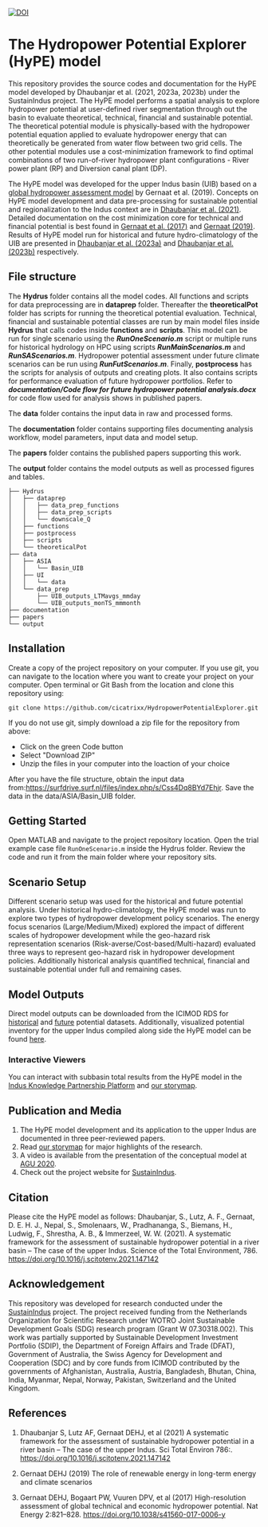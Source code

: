 [![DOI](https://zenodo.org/badge/723064163.svg)](https://zenodo.org/doi/10.5281/zenodo.10204322)

# The Hydropower Potential Explorer (HyPE) model
This repository provides the source codes and documentation for the HyPE model developed by Dhaubanjar et al. (2021, 2023a, 2023b) under the SustainIndus project. The HyPE model performs a spatial analysis to explore hydropower potential at user-defined river segmentation through out the basin to evaluate theoretical, technical, financial and sustainable potential. The theoretical potential module is physically-based with the hydropower potential equation applied to evaluate hydropower energy that can theoretically be generated from water flow between two grid cells. The other potential modules use a cost-minimization framework to find optimal combinations of two run-of-river hydropower plant configurations - River power plant (RP) and Diversion canal plant (DP).

The HyPE model was developed for the upper Indus basin (UIB) based on a [global hydropower assessment model](https://github.com/davidgernaat/Hydro_CostCurves) by Gernaat et al. (2019). Concepts on HyPE model development and data pre-processing for sustainable potential and regionalization to the Indus context are in [Dhaubanjar et al. (2021)](https://edu.nl/7cxcx). Detailed documentation on the cost minimization core for technical and financial potential is best found in [Gernaat et al. (2017)](https://www.nature.com/articles/s41560-017-0006-y) and [Gernaat (2019)](https://dspace.library.uu.nl/handle/1874/381146).  Results of HyPE model run for historical and future hydro-climatology of the UIB are presented in [Dhaubanjar et al. (2023a)](???) and [Dhaubanjar et al. (2023b)](10.3389/frwa.2023.1256249) respectively.

## File structure
The **Hydrus** folder contains all the model codes. All functions and scripts for data preprocessing are in **dataprep** folder. Thereafter the **theoreticalPot** folder has scripts for running the theoretical potential evaluation. Technical, financial and sustainable potential classes are run by main model files inside **Hydrus** that calls codes inside **functions** and **scripts**. This model can be run for single scenario using the ***RunOneScenario.m*** script or multiple runs for historical hydrology on HPC using scripts ***RunMainScenarios.m*** and  ***RunSAScenarios.m***. Hydropower potential assessment under future climate scenarios can be run using ***RunFutScenarios.m***. Finally, **postprocess** has the scripts for analysis of outputs and creating plots. It also contains scripts for performance evaluation of future hydropower portfolios. Refer to ***documentation/Code flow for future hydropower potential analysis.docx*** for code flow used for analysis shows in published papers. 

The **data** folder contains the input data in raw and processed forms.

The **documentation** folder contains supporting files documenting analysis workflow, model parameters, input data and model setup.

The **papers** folder contains the published papers supporting this work.

The  **output** folder contains the model outputs as well as processed figures and tables.
```
├── Hydrus
│   ├── dataprep
│   │   ├── data_prep_functions
│   │   ├── data_prep_scripts
│   │   └── downscale_Q
│   ├── functions
│   ├── postprocess
│   ├── scripts
│   └── theoreticalPot
├── data
│   ├── ASIA
│   │   └── Basin_UIB
│   ├── UI
│   │   └── data
│   └── data_prep
│       ├── UIB_outputs_LTMavgs_mmday
│       └── UIB_outputs_monTS_mmmonth
├── documentation
├── papers
└── output
```

## Installation
<!--How does the user access your project? (E.g. download, or clone with git clone…)-->
Create a copy of the project repository on your computer. If you use git, you can navigate to the location where you want to create your project on your computer. Open terminal or Git Bash from the location and clone this repository using:
```
git clone https://github.com/cicatrixx/HydropowerPotentialExplorer.git
```

If you do not use git, simply download a zip file for the repository from above:
- Click on the green Code button 
- Select "Download ZIP"
- Unzip the files in your computer into the loaction of your choice

After you have the file structure, obtain the input data from:https://surfdrive.surf.nl/files/index.php/s/Css4Dq8BYd7Ehjr. Save the data in the data/ASIA/Basin_UIB folder.

## Getting Started
Open MATLAB and navigate to the project repository location. Open the trial example case file `RunOneScenario.m` inside the Hydrus folder. Review the code and run it from the main folder where your repository sits. 

## Scenario Setup
Different scenario setup was used for the historical and future potential analysis. Under historical hydro-climatology, the HyPE model was run to explore two types of hydropower development policy scenarios. The energy focus scenarios (Large/Medium/Mixed) explored the impact of different scales of hydropower development while the geo-hazard risk representation scenarios (Risk-averse/Cost-based/Multi-hazard) evaluated three ways to represent geo-hazard risk in hydropower development policies. Additionally historical analysis quantified technical, financial and sustainable potential under full and remaining cases.

## Model Outputs
Direct model outputs can be downloaded from the ICIMOD RDS for [historical](10.26066/rds.1973690) and [future](10.26066/rds.1973697) potential datasets. Additionally, visualized potential inventory for the upper Indus compiled along side the HyPE model can be found [here]( 10.26066/rds.1973705).

### Interactive Viewers
You can interact with subbasin total results from the HyPE model in the [Indus Knowledge Partnership Platform](https://edu.nl/wqxrh) and [our storymap](https://edu.nl/w3bfm). 

## Publication and Media
1. The HyPE model development and its application to the upper Indus are documented in three peer-reviewed papers.
2. Read [our storymap](https://edu.nl/w3bfm) for major highlights of the research.
3. A video is available from the presentation of the conceptual model at [AGU 2020](https://edu.nl/kph88). 
4. Check out the project website for [SustainIndus](https://edu.nl/vngvf).
 
## Citation
Please cite the HyPE model as follows:
Dhaubanjar, S., Lutz, A. F., Gernaat, D. E. H. J., Nepal, S., Smolenaars, W., Pradhananga, S., Biemans, H., Ludwig, F., Shrestha, A. B., & Immerzeel, W. W. (2021). A systematic framework for the assessment of sustainable hydropower potential in a river basin – The case of the upper Indus. Science of the Total Environment, 786. https://doi.org/10.1016/j.scitotenv.2021.147142

## Acknowledgement
This repository was developed for research conducted under the [SustainIndus](https://www.sustaindus.org/) project. The project received funding from the Netherlands Organization for Scientific Research under WOTRO Joint Sustainable Development Goals (SDG) research program (Grant W 07.30318.002). This work was partially supported by Sustainable Development Investment Portfolio (SDIP), the Department of Foreign Affairs and Trade (DFAT), Government of Australia, the Swiss Agency for Development and Cooperation (SDC) and by core funds from ICIMOD contributed by the governments of Afghanistan, Australia, Austria, Bangladesh, Bhutan, China, India, Myanmar, Nepal, Norway, Pakistan, Switzerland and the United Kingdom. 

## References
1. Dhaubanjar S, Lutz AF, Gernaat DEHJ, et al (2021) A systematic framework for the assessment of sustainable hydropower potential in a river basin – The case of the upper Indus. Sci Total Environ 786:. https://doi.org/10.1016/j.scitotenv.2021.147142

1. Gernaat DEHJ (2019) The role of renewable energy in long-term energy and climate scenarios

1. Gernaat DEHJ, Bogaart PW, Vuuren DPV, et al (2017) High-resolution assessment of global technical and economic hydropower potential. Nat Energy 2:821–828. https://doi.org/10.1038/s41560-017-0006-y

